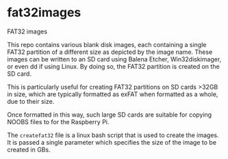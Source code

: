 # fat32images
FAT32 images

This repo contains various blank disk images, each containing a single FAT32 partition of a different size as depicted by the image name.
These images can be written to an SD card using Balena Etcher, Win32diskimager, or even dd if using Linux.
By doing so, the FAT32 partition is created on the SD card.

This is particularly useful for creating FAT32 partitions on SD cards >32GB in size, which are typically formatted as exFAT when 
formatted as a whole, due to their size.

Once formatted in this way, such large SD cards are suitable for copying NOOBS files to for the Raspberry Pi.

The `createfat32` file is a linux bash script that is used to create the images. It is passed a single parameter which specifies the size of the image to be created in GBs.
